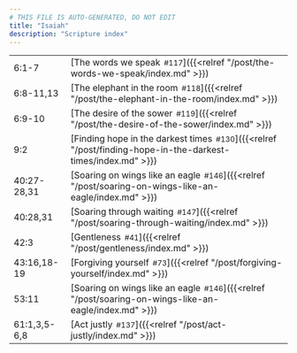 ```yaml
---
# THIS FILE IS AUTO-GENERATED, DO NOT EDIT
title: "Isaiah"
description: "Scripture index"
---
```


|  |  |
| --- | --- |
| 6:1-7 | [The words we speak<span style="font-size:smaller; padding-left:0.5em;">#117</span>]({{<relref "/post/the-words-we-speak/index.md" >}}) |
| 6:8-11,13 | [The elephant in the room<span style="font-size:smaller; padding-left:0.5em;">#118</span>]({{<relref "/post/the-elephant-in-the-room/index.md" >}}) |
| 6:9-10 | [The desire of the sower<span style="font-size:smaller; padding-left:0.5em;">#119</span>]({{<relref "/post/the-desire-of-the-sower/index.md" >}}) |
| 9:2 | [Finding hope in the darkest times<span style="font-size:smaller; padding-left:0.5em;">#130</span>]({{<relref "/post/finding-hope-in-the-darkest-times/index.md" >}}) |
| 40:27-28,31 | [Soaring on wings like an eagle<span style="font-size:smaller; padding-left:0.5em;">#146</span>]({{<relref "/post/soaring-on-wings-like-an-eagle/index.md" >}}) |
| 40:28,31 | [Soaring through waiting<span style="font-size:smaller; padding-left:0.5em;">#147</span>]({{<relref "/post/soaring-through-waiting/index.md" >}}) |
| 42:3 | [Gentleness<span style="font-size:smaller; padding-left:0.5em;">#41</span>]({{<relref "/post/gentleness/index.md" >}}) |
| 43:16,18-19 | [Forgiving yourself<span style="font-size:smaller; padding-left:0.5em;">#73</span>]({{<relref "/post/forgiving-yourself/index.md" >}}) |
| 53:11 | [Soaring on wings like an eagle<span style="font-size:smaller; padding-left:0.5em;">#146</span>]({{<relref "/post/soaring-on-wings-like-an-eagle/index.md" >}}) |
| 61:1,3,5-6,8 | [Act justly<span style="font-size:smaller; padding-left:0.5em;">#137</span>]({{<relref "/post/act-justly/index.md" >}}) |
